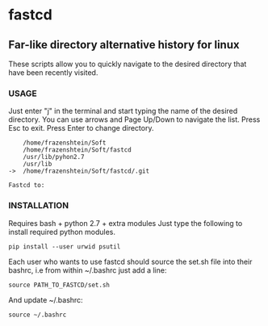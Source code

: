 fastcd
======

## Far-like directory alternative history for linux

These scripts allow you to quickly navigate to the desired directory
that have been recently visited.

### USAGE

Just enter "j" in the terminal and start typing the name of the desired directory.
You can use arrows and Page Up/Down to navigate the list.
Press Esc to exit.
Press Enter to change directory.

        /home/frazenshtein/Soft
        /home/frazenshtein/Soft/fastcd
        /usr/lib/pyhon2.7
        /usr/lib
    ->  /home/frazenshtein/Soft/fastcd/.git

    Fastcd to:

### INSTALLATION

Requires bash + python 2.7 + extra modules
Just type the following to install required python modules.

    pip install --user urwid psutil

Each user who wants to use fastcd should source the
set.sh file into their bashrc, i.e from within ~/.bashrc just add
a line:

    source PATH_TO_FASTCD/set.sh

And update ~/.bashrc:

    source ~/.bashrc